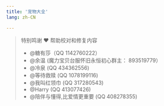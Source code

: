 ```yaml
---
title: '宠物大全'
lang: zh-CN

---
```


<Pets />

> 特别鸣谢 ❤️ 帮助校对和修复内容
> - @糖有莎（QQ 1142760222）
> - @余温 (魔力宝贝台服怀旧永恒初心群主： 893519779）
> - @冷泉 (QQ 434362556)
> - @等待救赎 (QQ 1078199116)
> - @我叫红领巾 (QQ 317280543)
> - @Harry (QQ 413077426)
> - @陪伴与懂得,比爱情更重要 (QQ 408278355)




